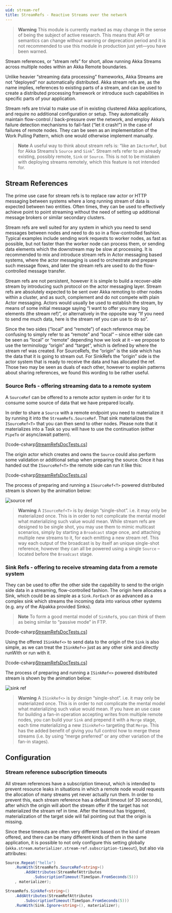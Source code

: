 ```yaml
---
uid: stream-ref
title: StreamRefs - Reactive Streams over the network
---
```


> **Warning**
This module is currently marked as may change in the sense of being the subject of active research. This means that API or semantics can change without warning or deprecation period and it is not recommended to use this module in production just yet—you have been warned.

Stream references, or “stream refs” for short, allow running Akka Streams across multiple nodes within an Akka Remote boundaries.

Unlike heavier “streaming data processing” frameworks, Akka Streams are not “deployed” nor automatically distributed. Akka stream refs are, as the name implies, references to existing parts of a stream, and can be used to create a distributed processing framework or introduce such capabilities in specific parts of your application.

Stream refs are trivial to make use of in existing clustered Akka applications, and require no additional configuration or setup. They automatically maintain flow-control / back-pressure over the network, and employ Akka’s failure detection mechanisms to fail-fast (“let it crash!”) in the case of failures of remote nodes. They can be seen as an implementation of the Work Pulling Pattern, which one would otherwise implement manually.

> **Note**
A useful way to think about stream refs is: “like an `IActorRef`, but for Akka Streams’s `Source` and `Sink`”.
Stream refs refer to an already existing, possibly remote, `Sink` or `Source`. This is not to be mistaken with deploying streams remotely, which this feature is not intended for.

## Stream References

The prime use case for stream refs is to replace raw actor or HTTP messaging between systems where a long running stream of data is expected between two entities. Often times, they can be used to effectively achieve point to point streaming without the need of setting up additional message brokers or similar secondary clusters.

Stream refs are well suited for any system in which you need to send messages between nodes and need to do so in a flow-controlled fashion. Typical examples include sending work requests to worker nodes, as fast as possible, but not faster than the worker node can process them, or sending data elements which the downstream may be slow at processing. It is recommended to mix and introduce stream refs in Actor messaging based systems, where the actor messaging is used to orchestrate and prepare such message flows, and later the stream refs are used to do the flow-controlled message transfer.

Stream refs are not persistent, however it is simple to build a recover-able stream by introducing such protocol on the actor messaging layer. Stream refs are absolutely expected to be sent over Akka remoting to other nodes within a cluster, and as such, complement and do not compete with plain Actor messaging. Actors would usually be used to establish the stream, by means of some initial message saying “I want to offer you many log elements (the stream ref)”, or alternatively in the opposite way “If you need to send me much data, here is the stream ref you can use to do so”.

Since the two sides (“local” and “remote”) of each reference may be confusing to simply refer to as “remote” and “local” – since either side can be seen as “local” or “remote” depending how we look at it – we propose to use the terminology “origin” and “target”, which is defined by where the stream ref was created. For SourceRefs, the “origin” is the side which has the data that it is going to stream out. For SinkRefs the “origin” side is the actor system that is ready to receive the data and has allocated the ref. Those two may be seen as duals of each other, however to explain patterns about sharing references, we found this wording to be rather useful.

### Source Refs - offering streaming data to a remote system

A `SourceRef` can be offered to a remote actor system in order for it to consume some source of data that we have prepared locally.

In order to share a `Source` with a remote endpoint you need to materialize it by running it into the `StreamRefs.SourceRef`. That sink materializes the `ISourceRef<T>` that you can then send to other nodes. Please note that it materializes into a Task so you will have to use the continuation (either `PipeTo` or async/await pattern).

[!code-csharp[StreamRefsDocTests.cs](../../examples/DocsExamples/Streams/StreamRefsDocTests.cs?name=data-source-actor)]

The origin actor which creates and owns the `Source` could also perform some validation or additional setup when preparing the source. Once it has handed out the `ISourceRef<T>` the remote side can run it like this:

[!code-csharp[StreamRefsDocTests.cs](../../examples/DocsExamples/Streams/StreamRefsDocTests.cs?name=source-ref-materialization)]

The process of preparing and running a `ISourceRef<T>` powered distributed stream is shown by the animation below:

![source ref](/images/source-ref-animation.gif)

> **Warning**
A `ISourceRef<T>` is by design “single-shot”. i.e. it may only be materialized once. This is in order to not complicate the mental model what materializing such value would mean.
While stream refs are designed to be single shot, you may use them to mimic multicast scenarios, simply by starting a `Broadcast` stage once, and attaching multiple new streams to it, for each emitting a new stream ref. This way each output of the broadcast is by itself an unique single-shot reference, however they can all be powered using a single `Source` – located before the `Broadcast` stage.

### Sink Refs - offering to receive streaming data from a remote system

They can be used to offer the other side the capability to send to the origin side data in a streaming, flow-controlled fashion. The origin here allocates a Sink, which could be as simple as a `Sink.ForEach` or as advanced as a complex sink which streams the incoming data into various other systems (e.g. any of the Alpakka provided Sinks).

> **Note**
To form a good mental model of `SinkRef`s, you can think of them as being similar to “passive mode” in FTP.

[!code-csharp[StreamRefsDocTests.cs](../../examples/DocsExamples/Streams/StreamRefsDocTests.cs?name=data-sink-actor)]

Using the offered `ISinkRef<>` to send data to the origin of the `Sink` is also simple, as we can treat the `ISinkRef<>` just as any other sink and directly runWith or run with it.

[!code-csharp[StreamRefsDocTests.cs](../../examples/DocsExamples/Streams/StreamRefsDocTests.cs?name=sink-ref-materialization)]

The process of preparing and running a `ISinkRef<>` powered distributed stream is shown by the animation below:

![sink ref](/images/sink-ref-animation.gif)

> **Warning**
A `ISinkRef<>` is *by design* “single-shot”. i.e. it may only be materialized once. This is in order to not complicate the mental model what materializing such value would mean. If you have an use case for building a fan-in operation accepting writes from multiple remote nodes, you can build your `Sink` and prepend it with a `Merge` stage, each time materializing a new `ISinkRef<>` targeting that `Merge`. This has the added benefit of giving you full control how to merge these streams (i.e. by using “merge preferred” or any other variation of the fan-in stages).

## Configuration

### Stream reference subscription timeouts

All stream references have a subscription timeout, which is intended to prevent resource leaks in situations in which a remote node would requests the allocation of many streams yet never actually run them. In order to prevent this, each stream reference has a default timeout (of 30 seconds), after which the origin will abort the stream offer if the target has not materialized the stream ref in time. After the timeout has triggered, materialization of the target side will fail pointing out that the origin is missing.

Since these timeouts are often very different based on the kind of stream offered, and there can be many different kinds of them in the same application, it is possible to not only configure this setting globally (`akka.stream.materializer.stream-ref.subscription-timeout`), but also via attributes:

```csharp
Source.Repeat("hello")
    .RunWith(StreamRefs.SourceRef<string>()
        .AddAttributes(StreamRefAttributes
            .SubscriptionTimeout(TimeSpan.FromSeconds(5)))
    , materializer);

StreamRefs.SinkRef<string>()
    .AddAttributes(StreamRefAttributes
        .SubscriptionTimeout(TimeSpan.FromSeconds(5)))
    .RunWith(Sink.Ignore<string>(), materializer);
```